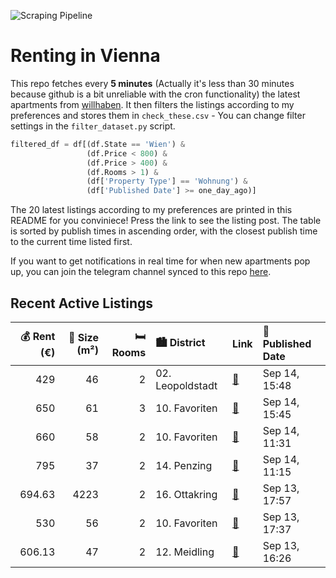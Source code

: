 ![Scraping Pipeline](https://github.com/AthomsG/renting-in-vienna/actions/workflows/run_pipeline.yml/badge.svg)


# Renting in Vienna

This repo fetches every **5 minutes** (Actually it's less than 30 minutes because github is a bit unreliable with the cron functionality) the latest apartments from [willhaben](https://www.willhaben.at/).
It then filters the listings according to my preferences and stores them in `check_these.csv` - You can change filter settings in the `filter_dataset.py` script.

```python
filtered_df = df[(df.State == 'Wien') & 
                 (df.Price < 800) &
                 (df.Price > 400) &
                 (df.Rooms > 1) &
                 (df['Property Type'] == 'Wohnung') &
                 (df['Published Date'] >= one_day_ago)]
```

The 20 latest listings according to my preferences are printed in this README for you conviniece! Press the link to see the listing post.
The table is sorted by publish times in ascending order, with the closest publish time to the current time listed first.

If you want to get notifications in real time for when new apartments pop up, you can join the telegram channel synced to this repo [here](https://t.me/+1HPAYOf5BSsyNTlk).

## Recent Active Listings

|   💰 Rent (€) |   📏 Size (m²) |   🛏️ Rooms | 🏙️ District      | Link                                                                                                                                                                                                                                                   | 📅 Published Date   |
|-------------:|--------------:|-----------:|:-----------------|:-------------------------------------------------------------------------------------------------------------------------------------------------------------------------------------------------------------------------------------------------------|:-------------------|
|       429    |            46 |          2 | 02. Leopoldstadt | [🔗](https://www.willhaben.at/iad/immobilien/d/mietwohnungen/wien/wien-1020-leopoldstadt/2-zimmer-gemeindewohnung-%28direktvergabe%29---toplage-im-2.-bezirk-nahe-donauinsel-%7C-perfekt-f%C3%BCr-studierende-oder-junge-berufst%C3%A4tige-1672745484/) | Sep 14, 15:48      |
|       650    |            61 |          3 | 10. Favoriten    | [🔗](https://www.willhaben.at/iad/immobilien/d/mietwohnungen/wien/wien-1100-favoriten/gemeindewohnung-2086863769/)                                                                                                                                      | Sep 14, 15:45      |
|       660    |            58 |          2 | 10. Favoriten    | [🔗](https://www.willhaben.at/iad/immobilien/d/mietwohnungen/wien/wien-1100-favoriten/58m2/-2-zimmer-privat-wohnung-n%C3%A4he-u1-reumannplatz-ab-sofort%21%21--provisions-und-abl%C3%B6sefrei-1432956403/)                                              | Sep 14, 11:31      |
|       795    |            37 |          2 | 14. Penzing      | [🔗](https://www.willhaben.at/iad/immobilien/d/mietwohnungen/wien/wien-1140-penzing/sch%C3%B6ne-2-zimmer-neubau-wohnung-mit-balkon-1746848067/)                                                                                                         | Sep 14, 11:15      |
|       694.63 |          4223 |          2 | 16. Ottakring    | [🔗](https://www.willhaben.at/iad/immobilien/d/mietwohnungen/wien/wien-1160-ottakring/wohnung-n%C3%A4he-wilhelminenberg-kongresspark-1415730937/)                                                                                                       | Sep 13, 17:57      |
|       530    |            56 |          2 | 10. Favoriten    | [🔗](https://www.willhaben.at/iad/immobilien/d/mietwohnungen/wien/wien-1100-favoriten/%28reserviert%29-sch%C3%B6ne-gemeinde-wohung-vms-31.08.2025-1518031757/)                                                                                          | Sep 13, 17:37      |
|       606.13 |            47 |          2 | 12. Meidling     | [🔗](https://www.willhaben.at/iad/immobilien/d/mietwohnungen/wien/wien-1120-meidling/2-zimmer-wohnung/-meidlinger-hauptstrasse/-provisionsfrei/-sofort-beziehbar-1506364858/)                                                                           | Sep 13, 16:26      |
